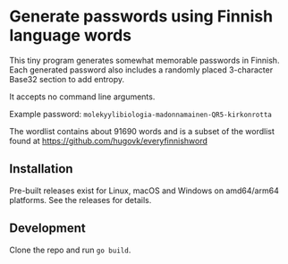 # Generate passwords using Finnish language words

This tiny program generates somewhat memorable passwords in Finnish.
Each generated password also includes a randomly placed 3-character Base32 section to add entropy.

It accepts no command line arguments.

Example password: `molekyylibiologia-madonnamainen-QR5-kirkonrotta`

The wordlist contains about 91690 words and is a subset of the wordlist found at https://github.com/hugovk/everyfinnishword

## Installation

Pre-built releases exist for Linux, macOS and Windows on amd64/arm64 platforms. See the releases for details.

## Development
Clone the repo and run `go build`.
